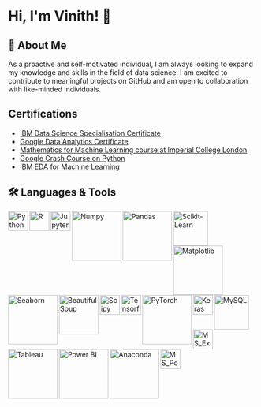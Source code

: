 # Hi, I'm Vinith! 👋

## 🚀 About Me
As a proactive and self-motivated individual, I am always looking to expand my knowledge and skills in the field of data science. I am excited to contribute to meaningful projects on GitHub and am open to collaboration with like-minded individuals.

## Certifications
- [IBM Data Science Specialisation Certificate](https://www.coursera.org/account/accomplishments/specialization/certificate/2V4TX3QY6ND5)
- [Google Data Analytics Certificate](https://www.coursera.org/account/accomplishments/specialization/certificate/6WY7V4PRHKHS)
- [Mathematics for Machine Learning course at Imperial College London](https://www.coursera.org/account/accomplishments/specialization/certificate/YRPV3FTKSHXF)
- [Google Crash Course on Python](https://www.coursera.org/account/accomplishments/certificate/PDJC6BEBHRE3)
- [IBM EDA for Machine Learning](https://www.coursera.org/account/accomplishments/certificate/S5KD682ZAPVL)

## 🛠 Languages & Tools
<img align="left" alt="Python" width="40px" src="https://upload.wikimedia.org/wikipedia/commons/thumb/c/c3/Python-logo-notext.svg/219px-Python-logo-notext.svg.png"/>
<img align="left" alt="R" width="40px" src="https://upload.wikimedia.org/wikipedia/commons/thumb/1/1b/R_logo.svg/310px-R_logo.svg.png"/>
<img align="left" alt="Jupyter Notebook" width="40px" src="https://upload.wikimedia.org/wikipedia/commons/thumb/3/38/Jupyter_logo.svg/414px-Jupyter_logo.svg.png"/>
<img align="left" alt="Numpy" width="100px" src="https://upload.wikimedia.org/wikipedia/commons/thumb/3/31/NumPy_logo_2020.svg/320px-NumPy_logo_2020.svg.png"/>
<img align="left" alt="Pandas" width="100px" src="https://upload.wikimedia.org/wikipedia/commons/9/9f/Pandas_logo_2016.svg"/>
<img align="left" alt="Scikit-Learn" width="70px" src="https://upload.wikimedia.org/wikipedia/commons/0/05/Scikit_learn_logo_small.svg"/>
<img align="left" alt="Matplotlib" width="100px" src="https://upload.wikimedia.org/wikipedia/en/5/56/Matplotlib_logo.svg"/>
<img align="left" alt="Seaborn" width="100px" src="https://seaborn.pydata.org/_images/logo-wide-lightbg.svg"/>
<img align="left" alt="BeautifulSoup" width="80px" src="https://www.jeveuxetredatascientist.fr/wp-content/uploads/2022/06/BeautifulSoup-1080x428.jpg"/>
<img align="left" alt="Scipy" width="40px" src="https://upload.wikimedia.org/wikipedia/commons/thumb/b/b2/SCIPY_2.svg/240px-SCIPY_2.svg.png"/>
<img align="left" alt="Tensorflow" width="40px" src="https://upload.wikimedia.org/wikipedia/commons/thumb/2/2d/Tensorflow_logo.svg/115px-Tensorflow_logo.svg.png"/>
<img align="left" alt="PyTorch" width="100px" src="https://upload.wikimedia.org/wikipedia/commons/9/96/Pytorch_logo.png"/>
<img align="left" alt="Keras" width="40px" src="https://upload.wikimedia.org/wikipedia/commons/thumb/a/ae/Keras_logo.svg/480px-Keras_logo.svg.png"/>
<img align="left" alt="MySQL" width="70px" src="https://www.mysql.com/common/logos/logo-mysql-170x115.png"/>
<img align="left" alt="MS_Excel" width="40px" src="https://upload.wikimedia.org/wikipedia/commons/thumb/3/34/Microsoft_Office_Excel_%282019%E2%80%93present%29.svg/516px-Microsoft_Office_Excel_%282019%E2%80%93present%29.svg.png"/>
<img align="left" alt="Tableau" width="100px" src="https://upload.wikimedia.org/wikipedia/commons/thumb/4/4b/Tableau_Logo.png/640px-Tableau_Logo.png"/>
<img align="left" alt="Power BI" width="100px" src="https://upload.wikimedia.org/wikipedia/commons/c/cf/New_Power_BI_Logo.svg"/>
<img align="left" alt="Anaconda" width="100px" src="https://seeklogo.com/images/A/anaconda-logo-ECE998096F-seeklogo.com.png"/>
<img align="left" alt="MS_Powerpoint" width="40px" src="https://upload.wikimedia.org/wikipedia/commons/thumb/0/0d/Microsoft_Office_PowerPoint_%282019%E2%80%93present%29.svg/516px-Microsoft_Office_PowerPoint_%282019%E2%80%93present%29.svg.png"/>
